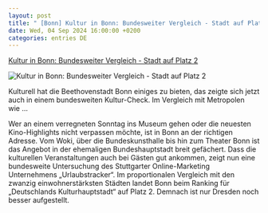 ```yaml
---
layout: post
title: " [Bonn] Kultur in Bonn: Bundesweiter Vergleich - Stadt auf Platz 2"
date: Wed, 04 Sep 2024 16:00:00 +0200
categories: entries DE
---
```

[Kultur in Bonn: Bundesweiter Vergleich - Stadt auf Platz 2](https://ga.de/bonn/stadt-bonn/kultur-in-bonn-bundesweiter-vergleich-stadt-auf-platz-2_aid-118553721)

![Kultur in Bonn: Bundesweiter Vergleich - Stadt auf Platz 2](https://ga.de/imgs/93/2/1/1/1/4/4/4/1/3/tok_9e8cc1e41ec23dff40b963732e02eabf/w1200_h630_x1079_y740_002A7F94-5669eb4db2de77c9.JPG)

Kulturell hat die Beethovenstadt Bonn einiges zu bieten, das zeigte sich jetzt auch in einem bundesweiten Kultur-Check. Im Vergleich mit Metropolen wie ...

Wer an einem verregneten Sonntag ins Museum gehen oder die neuesten Kino-Highlights nicht verpassen möchte, ist in Bonn an der richtigen Adresse. Vom Woki, über die Bundeskunsthalle bis hin zum Theater Bonn ist das Angebot in der ehemaligen Bundeshauptstadt breit gefächert. Dass die kulturellen Veranstaltungen auch bei Gästen gut ankommen, zeigt nun eine bundesweite Untersuchung des Stuttgarter Online-Marketing Unternehmens „Urlaubstracker“. Im proportionalen Vergleich mit den zwanzig einwohnerstärksten Städten landet Bonn beim Ranking für „Deutschlands Kulturhauptstadt“ auf Platz 2. Demnach ist nur Dresden noch besser aufgestellt.

